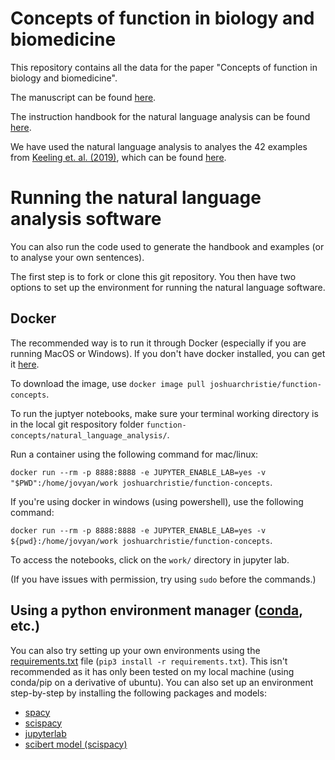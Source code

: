 # Concepts of function in biology and biomedicine

This repository contains all the data for the paper "Concepts of function in biology and biomedicine".

The manuscript can be found [here](https://github.com/joshuachristie/function-concepts/raw/master/manuscript/concepts_function.pdf).

The instruction handbook for the natural language analysis can be found [here](https://joshuachristie.github.io/function-concepts/function-concepts-handbook.html).

We have used the natural language analysis to analyes the 42 examples from [Keeling et. al. (2019)](https://elifesciences.org/articles/47014), which can be found [here](https://joshuachristie.github.io/function-concepts/examples_Keeling_et_al_2019.html).

# Running the natural language analysis software

You can also run the code used to generate the handbook and examples (or to analyse your own sentences).

The first step is to fork or clone this git repository.
You then have two options to set up the environment for running the natural language software.

## Docker

The recommended way is to run it through Docker (especially if you are running MacOS or Windows). If you don't have docker installed, you can get it [here](https://www.docker.com/get-started).

To download the image, use `docker image pull joshuarchristie/function-concepts`.

To run the juptyer notebooks, make sure your terminal working directory is in the local git respository folder `function-concepts/natural_language_analysis/`.

Run a container using the following command for mac/linux:

`docker run --rm -p 8888:8888 -e JUPYTER_ENABLE_LAB=yes -v "$PWD":/home/jovyan/work joshuarchristie/function-concepts`.

If you're using docker in windows (using powershell), use the following command:

`docker run --rm -p 8888:8888 -e JUPYTER_ENABLE_LAB=yes -v ${pwd}:/home/jovyan/work joshuarchristie/function-concepts`.

To access the notebooks, click on the `work/` directory in jupyter lab.

(If you have issues with permission, try using `sudo` before the commands.)

## Using a python environment manager ([conda](https://docs.conda.io/en/latest/), etc.)

You can also try setting up your own environments using the [requirements.txt](https://github.com/joshuachristie/function-concepts/blob/master/requirements.txt) file (`pip3 install -r requirements.txt`). This isn't recommended as it has only been tested on my local machine (using conda/pip on a derivative of ubuntu). You can also set up an environment step-by-step by installing the following packages and models:
- [spacy](https://spacy.io/usage)
- [scispacy](https://allenai.github.io/scispacy/)
- [jupyterlab](https://jupyterlab.readthedocs.io/en/stable/getting_started/installation.html)
- [scibert model (scispacy)](https://s3-us-west-2.amazonaws.com/ai2-s2-scispacy/releases/v0.4.0/en_core_sci_scibert-0.4.0.tar.gz)
